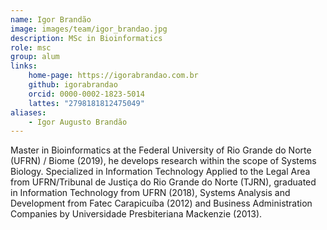 ```yaml
---
name: Igor Brandão
image: images/team/igor_brandao.jpg
description: MSc in Bioinformatics
role: msc
group: alum
links:
    home-page: https://igorabrandao.com.br
    github: igorabrandao
    orcid: 0000-0002-1823-5014
    lattes: "2798181812475049"
aliases:
    - Igor Augusto Brandão
---
```


Master in Bioinformatics at the Federal University of Rio Grande do Norte (UFRN) / Biome (2019), he develops research within the scope of Systems Biology. Specialized in Information Technology Applied to the Legal Area from UFRN/Tribunal de Justiça do Rio Grande do Norte (TJRN), graduated in Information Technology from UFRN (2018), Systems Analysis and Development from Fatec Carapicuíba (2012) and Business Administration Companies by Universidade Presbiteriana Mackenzie (2013).
